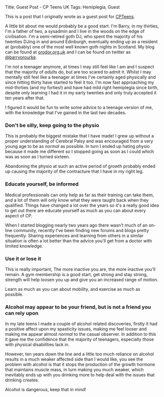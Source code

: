 Title: Guest Post - CP Teens UK
Tags: Hemiplegia, Guest

This is a post that I originally wrote as a guest post for [CPTeens](http://www.cpteens.co.uk/).

A little bit about me would probably be a good start. I'm Barry, in my thirties, I'm a father of two, a sysadmin and I live in the woods on the edge of civilisation. I'm a semi-retired goth DJ, who spent the majority of his twenties DJing in and around Edinburgh, eventually ending up as a resident at (probably) one of the most well known goth nights in Scotland. My blog can be found at [orodor.org.uk](http://www.orodor.org.uk) and I can be found on twitter as [@barryorourke](http://www.twitter.com/barryorourke).

I'm not a teenager anymore, at times I  may still feel like I am and I suspect that the majority of  *adults* do, but are too scared to admit it. Whilst I may mentally still feel like a teenager at times I've certainly aged physically and since hitting thirty have started to feel it too. I'm now fast approaching my mid-thirties (and my forties!) and have had mild right hemiplegia since birth, despite only learning I had it in my early twenties and only truly accepted it ten years after that.

I figured it would be fun to write some advice to a teenage version of me, with the knowledge that I've gained in the last two decades.

### Don't be silly, keep going to the physio ###

This is probably the biggest mistake that I have made! I grew up without a proper understanding of Cerebral Palsy and was encouraged from a very young age to be as *normal* as possible. In turn I ended up hating physio because it made me different so I stopped going as soon as I could which was as soon as I turned sixteen.

Abandoning the physio at such an active period of growth probably ended up causing the majority of the contracture that I have in my right leg.

### Educate yourself, be informed ###

Medical professionals can only help as far as their training can take them, and a lot of them will only know what they were taught back when they qualified. Things have changed a lot over the years so it's a really good idea to get out there are educate yourself as much as you can about every aspect of CP. 

When I started blogging nearly two years ago there wasn't much of an on-line community, recently I've been finding new forums and blogs pretty frequently. Sharing experiences and learning from others in a similar situation is often a lot better than the advice you'll get from a doctor with limited knowledge.


### Use it or lose it ###

This is really important, The more inactive you are, the more inactive you'll remain. A gym membership is a good start, get strong and stay strong, strength will help loosen you up and give you an increased range of motion.

Learn as much as you can about mobility, and exercise as much as possible.

### Alcohol may appear to be your friend, but is not a friend you can rely upon ###

In my late teens I made a couple of alcohol related discoveries, firstly it had a positive affect upon my spasticity issues, making me feel looser and making me appear almost *normal* to the casual observer. In addition to this it gave me the confidence that the majority of teenagers, especially those with physical disabilities lack in.

However, ten years down the line and a little too much reliance on alcohol results in a much weaker affected side than I would like, you see the problem with alcohol is that it stops the production of the growth hormone that maintains muscle mass, in turn making you much weaker, which inevitably ends up with you drinking more to help deal with the issues that drinking creates.

Alcohol is dangerous, keep that in mind!

